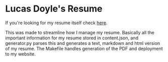 Lucas Doyle's Resume
======

If you're looking for my resume itself check [here](https://github.com/Stonelinks/resume/blob/master/src/resume.md).

This was made to streamline how I manage my resume. Basically all the important information for my resume stored in content.json, and generator.py parses this and generates a text, markdown and html version of my resume. The Makefile handles generation of the PDF and deployment to my website. 
